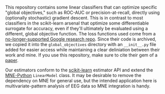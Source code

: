 This repository contains some linear classifiers that can optimize specific "global objectives," such as ROC-AUC or precision-at-recall, directly using (optionally stochastic) gradient descent. This is in contrast to most classifiers in the scikit-learn arsenal that optimize some differentiable surrogate for accuracy, even if they'll ultimately be evaluated using a different, global objective function. The loss functions used come from a [no-longer-supported Google research repo](https://github.com/tensorflow/models/tree/archive/research/global_objectives). Since their code is archived, we copied it into the `global_objectives` directory with an `__init__.py` file added for easier access while maintaining a clear deliniation between their work and mine. If you use this repository, make sure to cite their gem of a [paper](https://arxiv.org/abs/1608.04802).

Our estimators conform to the [scikit-learn](https://scikit-learn.org/stable/) estimator API and extend the [MNE-Python](https://mne.tools/stable/index.html) `LinearModel` class. It may be desirable to remove the dependency on MNE for general use, but the intended application here is multivariate-pattern analysis of EEG data so MNE integration is handy.